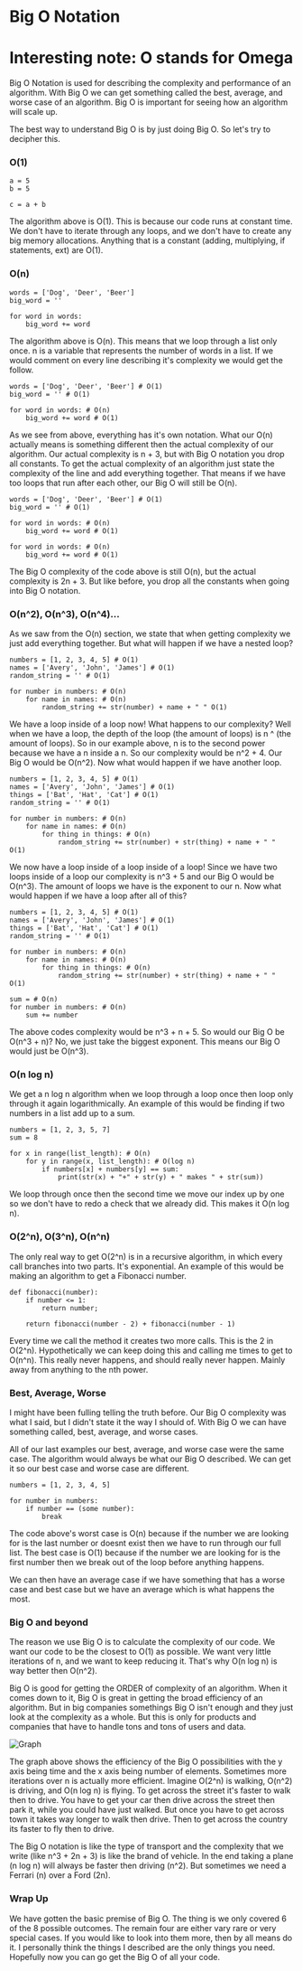 # Big O Notation

# Interesting note: O stands for Omega

Big O Notation is used for describing the complexity and performance of an
algorithm. With Big O we can get something called the best, average, and
worse case of an algorithm. Big O is important for seeing how an
algorithm will scale up.

The best way to understand Big O is by just doing Big O. So let's try
to decipher this.

### O(1)

    a = 5
    b = 5

    c = a + b

The algorithm above is O(1). This is because our code runs at constant
time. We don't have to iterate through any loops, and we don't have to
create any big memory allocations. Anything that is a constant (adding,
multiplying, if statements, ext) are O(1).

### O(n)

    words = ['Dog', 'Deer', 'Beer']
    big_word = ''

    for word in words:
        big_word += word

The algorithm above is O(n). This means that we loop through a list only
once. n is a variable that represents the number of words in a list. If
we would comment on every line describing it's complexity we would get
the follow.

    words = ['Dog', 'Deer', 'Beer'] # O(1)
    big_word = '' # O(1)

    for word in words: # O(n)
        big_word += word # O(1)

As we see from above, everything has it's own notation. What our O(n)
actually means is something different then the actual complexity of our
algorithm. Our actual complexity is n + 3, but with Big O notation you
drop all constants. To get the actual complexity of an algorithm just
state the complexity of the line and add everything together. That means
if we have too loops that run after each other, our Big O will still be
O(n).

    words = ['Dog', 'Deer', 'Beer'] # O(1)
    big_word = '' # O(1)

    for word in words: # O(n)
        big_word += word # O(1)

    for word in words: # O(n)
        big_word += word # O(1)

The Big O complexity of the code above is still O(n), but the actual
complexity is 2n + 3. But like before, you drop all the constants when
going into Big O notation.

### O(n^2), O(n^3), O(n^4)...

As we saw from the O(n) section, we state that when getting complexity
we just add everything together. But what will happen if we have a
nested loop?

    numbers = [1, 2, 3, 4, 5] # O(1)
    names = ['Avery', 'John', 'James'] # O(1)
    random_string = '' # O(1)

    for number in numbers: # O(n)
        for name in names: # O(n)
            random_string += str(number) + name + " " O(1)

We have a loop inside of a loop now! What happens to our complexity?
Well when we have a loop, the depth of the loop (the amount of loops)
is n ^ (the amount of loops). So in our example above, n is to the
second power because we have a n inside a n. So our complexity would be
n^2 + 4. Our Big O would be O(n^2). Now what would happen if we have
another loop.

    numbers = [1, 2, 3, 4, 5] # O(1)
    names = ['Avery', 'John', 'James'] # O(1)
    things = ['Bat', 'Hat', 'Cat'] # O(1)
    random_string = '' # O(1)

    for number in numbers: # O(n)
        for name in names: # O(n)
            for thing in things: # O(n)
                random_string += str(number) + str(thing) + name + " " O(1)

We now have a loop inside of a loop inside of a loop! Since we have two
loops inside of a loop our complexity is n^3 + 5 and our Big O would be
O(n^3). The amount of loops we have is the exponent to our n. Now what
would happen if we have a loop after all of this?

    numbers = [1, 2, 3, 4, 5] # O(1)
    names = ['Avery', 'John', 'James'] # O(1)
    things = ['Bat', 'Hat', 'Cat'] # O(1)
    random_string = '' # O(1)

    for number in numbers: # O(n)
        for name in names: # O(n)
            for thing in things: # O(n)
                random_string += str(number) + str(thing) + name + " " O(1)

    sum = # O(n)
    for number in numbers: # O(n)
        sum += number

The above codes complexity would be n^3 + n + 5. So would our Big O be
O(n^3 + n)? No, we just take the biggest exponent. This means our Big O
would just be O(n^3).

### O(n log n)

We get a n log n algorithm when we loop through a loop once then loop
only through it again logarithmically. An example of this would be
finding if two numbers in a list add up to a sum.

    numbers = [1, 2, 3, 5, 7]
    sum = 8

    for x in range(list_length): # O(n)
        for y in range(x, list_length): # O(log n)
            if numbers[x] + numbers[y] == sum:
                print(str(x) + "+" + str(y) + " makes " + str(sum))


We loop through once then the second time we move our index up by one
so we don't have to redo a check that we already did. This makes it
O(n log n).

### O(2^n), O(3^n), O(n^n)

The only real way to get O(2^n) is in a recursive algorithm, in which
every call branches into two parts. It's exponential. An example of this
would be making an algorithm to get a Fibonacci number.

    def fibonacci(number):
        if number <= 1:
            return number;

        return fibonacci(number - 2) + fibonacci(number - 1)

Every time we call the method it creates two more calls. This is the 2
in O(2^n). Hypothetically we can keep doing this and calling me times
to get to O(n^n). This really never happens, and should really never
happen. Mainly away from anything to the nth power.

### Best, Average, Worse

I might have been fulling telling the truth before. Our Big O complexity
was what I said, but I didn't state it the way I should of. With Big O
we can have something called, best, average, and worse cases.

All of our last examples our best, average, and worse case were the
same case. The algorithm would always be what our Big O described. We
can get it so our best case and worse case are different.

    numbers = [1, 2, 3, 4, 5]

    for number in numbers:
        if number == (some number):
            break

The code above's worst case is O(n) because if the number we are looking
for is the last number or doesnt exist then we have to run through our
full list. The best case is O(1) because if the number we are looking
for is the first number then we break out of the loop before anything
happens.

We can then have an average case if we have something that has a worse
case and best case but we have an average which is what happens the
most.


### Big O and beyond

The reason we use Big O is to calculate the complexity of our code. We
want our code to be the closest to O(1) as possible. We want very little
iterations of n, and we want to keep reducing it. That's why O(n log n)
is way better then O(n^2).

Big O is good for getting the ORDER of complexity of an algorithm. When
it comes down to it, Big O is great in getting the broad efficiency of
an algorithm. But in big companies somethings Big O isn't enough and
they just look at the complexity as a whole. But this is only for
products and companies that have to handle tons and tons of users and
data.

![Graph](graph.jpeg)

The graph above shows the efficiency of the Big O possibilities with the
y axis being time and the x axis being number of elements. Sometimes
more iterations over n is actually more efficient. Imagine O(2^n) is
walking, O(n^2) is driving, and O(n log n) is flying. To get across the
street it's faster to walk then to drive. You have to get your car then
drive across the street then park it, while you could have just walked.
But once you have to get across town it takes way longer to walk then
drive. Then to get across the country its faster to fly then to drive.

The Big O notation is like the type of transport and the complexity that
we write (like n^3 + 2n + 3) is like the brand of vehicle. In the end
taking a plane (n log n) will always be faster then driving (n^2). But
sometimes we need a Ferrari (n) over a Ford (2n).

### Wrap Up

We have gotten the basic premise of Big O. The thing is we only covered
6 of the 8 possible outcomes. The remain four are either vary rare or
very special cases. If you would like to look into them more, then by
all means do it. I personally think the things I described are the only
things you need. Hopefully now you can go get the Big O of all your
code.

